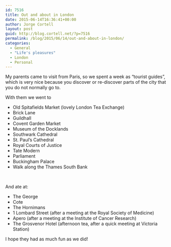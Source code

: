 ```yaml
---
id: 7516
title: Out and about in London
date: 2015-06-14T16:36:41+00:00
author: Jorge Cortell
layout: post
guid: http://blog.cortell.net/?p=7516
permalink: /blog/2015/06/14/out-and-about-in-london/
categories:
  - General
  - "Life's pleasures"
  - London
  - Personal
---
```

My parents came to visit from Paris, so we spent a week as “tourist guides”, which is very nice because you discover or re-discover parts of the city that you do not normally go to.

With them we went to

  * Old Spitafields Market (lovely London Tea Exchange)
  * Brick Lane
  * Guildhall
  * Covent Garden Market
  * Museum of the Docklands
  * Southwark Cathedral
  * St. Paul&#8217;s Cathedral
  * Royal Courts of Justice
  * Tate Modern
  * Parliament
  * Buckingham Palace
  * Walk along the Thames South Bank

&nbsp;

And ate at:

  * The George
  * Cote
  * The Hornimans
  * 1 Lombard Street (after a meeting at the Royal Society of Medicine)
  * Apero (after a meeting at the Institute of Cancer Research)
  * The Grosvenor Hotel (afternoon tea, after a quick meeting at Victoria Station)

I hope they had as much fun as we did!